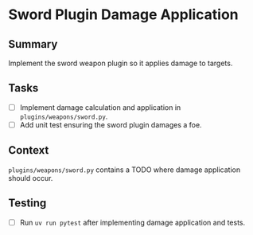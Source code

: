 # Sword Plugin Damage Application

## Summary
Implement the sword weapon plugin so it applies damage to targets.

## Tasks
- [ ] Implement damage calculation and application in `plugins/weapons/sword.py`.
- [ ] Add unit test ensuring the sword plugin damages a foe.

## Context
`plugins/weapons/sword.py` contains a TODO where damage application should occur.

## Testing
- [ ] Run `uv run pytest` after implementing damage application and tests.
